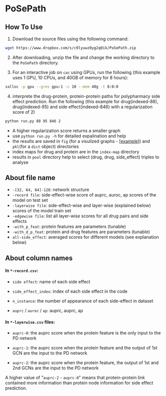 # PoSePath

## How To Use

1. Download the source files using the following command:
```bash
wget https://www.dropbox.com/s/c9lyuwz0yg2q0ik/PoSePath.zip
```
2. After downloading, unzip the file and change the working directory to the `PoSePath` directory.

3. For an interactive job on `cac` using GPUs, run the following (this example uses 1 GPU, 10 CPUs, and 40GB of memory for 8 hours):
```bash
salloc -p gpu --gres gpu:1 -c 10 --mem 40g -t 8:0:0
```

4. interprete the drug-protein, protein-protein paths for polypharmacy side effect prediction. Run the following (this example for drug(indexed-88), drug(indexed-95) and side effect(indexed-846) with a regularization score of 2)
```bash
python run.py 88 95 846 2
```
  - A higher regularization score returns a smaller graph
  - use `python run.py -h` for detailed expalination and help
  - the results are saved in `fig` (for a visulized graphs - [[example]](https://github.com/Flower-Mt/PoSePath/blob/master/README.md)) and `pkl`(for a `dict` object) directories
  - index maps for drug and protein are in the `index-map` directory
  - results in `pool` directory help to select (drug, drug, side_effect) triples to analyse
  
  ## About file name

* `-[32, 64, 64]-128`: network structure
* `-record file`: side-effect-wise score of auprc, auroc, ap scores of the model on test set
* `-layerwise file`: side-effect-wise and layer-wise (explained below) scores of the model train set
* `-edgewise file`: list all layer-wise scores for all drug pairs and side effects
* `-with_p_feat`: protein features are parameters (tunable)
* `-with_d_p_feat`: protein and drug features are parameters (tunable)
* `all-side_effect`: averaged scores for different models (see explanation below)

## About column names

#### In `*-record.csv`:

* `side effect`: name of each side effect

* `side_effect_index`: index of each side effect in the code

* `n_instance`: the number of appearance of each side-effect in dataset

* `auprc` / `auroc` / `ap`: auprc, auprc, ap

#### In `*-layerwise.csv` files:

* `auprc-0`: the auprc score when the protein feature is the only input to the PD network

* `auprc-1`: the auprc score when the protein feature and the output of 1st GCN are the input to the PD network

* `auprc-2`: the auprc score when the protein feature, the output of 1st and 2nd GCNs are the input to the PD network



A higher value of "`auprc-2` - `auprc-0`" means that protein-protein link contained more information than protein node information for side effect prediction.
